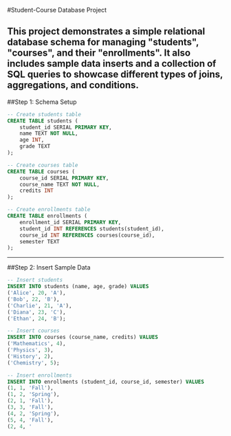 #Student-Course Database Project

This project demonstrates a simple relational database schema for managing "students", "courses", and their "enrollments".
It also includes sample data inserts and a collection of SQL queries to showcase different types of joins, aggregations, and conditions.
---
##Step 1: Schema Setup

```sql
-- Create students table
CREATE TABLE students (
    student_id SERIAL PRIMARY KEY,
    name TEXT NOT NULL,
    age INT,
    grade TEXT
);

-- Create courses table
CREATE TABLE courses (
    course_id SERIAL PRIMARY KEY,
    course_name TEXT NOT NULL,
    credits INT
);

-- Create enrollments table
CREATE TABLE enrollments (
    enrollment_id SERIAL PRIMARY KEY,
    student_id INT REFERENCES students(student_id),
    course_id INT REFERENCES courses(course_id),
    semester TEXT
);
```

---

##Step 2: Insert Sample Data

```sql
-- Insert students
INSERT INTO students (name, age, grade) VALUES
('Alice', 20, 'A'),
('Bob', 22, 'B'),
('Charlie', 21, 'A'),
('Diana', 23, 'C'),
('Ethan', 24, 'B');

-- Insert courses
INSERT INTO courses (course_name, credits) VALUES
('Mathematics', 4),
('Physics', 3),
('History', 2),
('Chemistry', 5);

-- Insert enrollments
INSERT INTO enrollments (student_id, course_id, semester) VALUES
(1, 1, 'Fall'),
(1, 2, 'Spring'),
(2, 1, 'Fall'),
(3, 3, 'Fall'),
(4, 2, 'Spring'),
(5, 4, 'Fall'),
(2, 4, '
```
